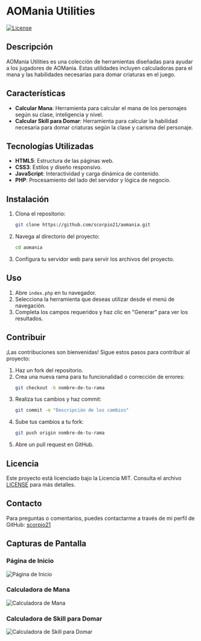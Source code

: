 # AOMania Utilities

[![License](https://img.shields.io/badge/license-MIT-blue.svg)](LICENSE)

## Descripción
AOMania Utilities es una colección de herramientas diseñadas para ayudar a los jugadores de AOMania. Estas utilidades incluyen calculadoras para el mana y las habilidades necesarias para domar criaturas en el juego.

## Características
- **Calcular Mana**: Herramienta para calcular el mana de los personajes según su clase, inteligencia y nivel.
- **Calcular Skill para Domar**: Herramienta para calcular la habilidad necesaria para domar criaturas según la clase y carisma del personaje.

## Tecnologías Utilizadas
- **HTML5**: Estructura de las páginas web.
- **CSS3**: Estilos y diseño responsivo.
- **JavaScript**: Interactividad y carga dinámica de contenido.
- **PHP**: Procesamiento del lado del servidor y lógica de negocio.

## Instalación
1. Clona el repositorio:
    ```bash
    git clone https://github.com/scorpio21/aomania.git
    ```
2. Navega al directorio del proyecto:
    ```bash
    cd aomania
    ```
3. Configura tu servidor web para servir los archivos del proyecto.

## Uso
1. Abre `index.php` en tu navegador.
2. Selecciona la herramienta que deseas utilizar desde el menú de navegación.
3. Completa los campos requeridos y haz clic en "Generar" para ver los resultados.

## Contribuir
¡Las contribuciones son bienvenidas! Sigue estos pasos para contribuir al proyecto:
1. Haz un fork del repositorio.
2. Crea una nueva rama para tu funcionalidad o corrección de errores:
    ```bash
    git checkout -b nombre-de-tu-rama
    ```
3. Realiza tus cambios y haz commit:
    ```bash
    git commit -m "Descripción de los cambios"
    ```
4. Sube tus cambios a tu fork:
    ```bash
    git push origin nombre-de-tu-rama
    ```
5. Abre un pull request en GitHub.

## Licencia
Este proyecto está licenciado bajo la Licencia MIT. Consulta el archivo [LICENSE](LICENSE) para más detalles.

## Contacto
Para preguntas o comentarios, puedes contactarme a través de mi perfil de GitHub: [scorpio21](https://github.com/scorpio21)

## Capturas de Pantalla
### Página de Inicio
![Página de Inicio](screenshots/home.png)

### Calculadora de Mana
![Calculadora de Mana](screenshots/mana.png)

### Calculadora de Skill para Domar
![Calculadora de Skill para Domar](screenshots/domar.png)